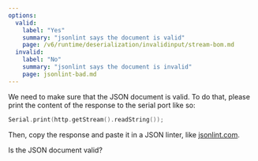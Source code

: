 ```yaml
---
options:
  valid:
    label: "Yes"
    summary: "jsonlint says the document is valid"
    page: /v6/runtime/deserialization/invalidinput/stream-bom.md
  invalid:
    label: "No"
    summary: "jsonlint says the document is invalid"
    page: jsonlint-bad.md
---
```


We need to make sure that the JSON document is valid.
To do that, please print the content of the response to the serial port like so:

```c++
Serial.print(http.getStream().readString());
```

Then, copy the response and paste it in a JSON linter, like [jsonlint.com](https://jsonlint.com/).

Is the JSON document valid?
